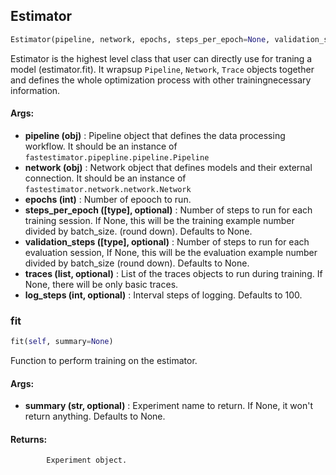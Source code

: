 ## Estimator
```python
Estimator(pipeline, network, epochs, steps_per_epoch=None, validation_steps=None, traces=None, log_steps=100)
```
Estimator is the highest level class that user can directly use for traning a model (estimator.fit). It wrapsup `Pipeline`, `Network`, `Trace` objects together and defines the whole optimization process with other trainingnecessary information.

#### Args:

* **pipeline (obj)** :  Pipeline object that defines the data processing workflow. It should be an instance of        `fastestimator.pipepline.pipeline.Pipeline`
* **network (obj)** :  Network object that defines models and their external connection. It should be an instance of        `fastestimator.network.network.Network`
* **epochs (int)** :  Number of epooch to run.
* **steps_per_epoch ([type], optional)** :  Number of steps to run for each training session. If None, this will be the        training example number divided by batch_size. (round down). Defaults to None.
* **validation_steps ([type], optional)** :  Number of steps to run for each evaluation session, If None, this will be        the evaluation example number divided by batch_size (round down). Defaults to None.
* **traces (list, optional)** :  List of the traces objects to run during training. If None, there will be only basic        traces.
* **log_steps (int, optional)** :  Interval steps of logging. Defaults to 100.

### fit
```python
fit(self, summary=None)
```
Function to perform training on the estimator.

#### Args:

* **summary (str, optional)** :  Experiment name to return. If None, it won't return anything. Defaults to None.

#### Returns:
            Experiment object.        